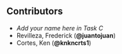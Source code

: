 ## Contributors
- _Add your name here in Task C_
- Revilleza, Frederick (**@juantojuan**)
- Cortes, Ken (**@knkncrts1**)
